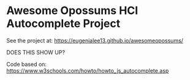 # Awesome Opossums HCI Autocomplete Project

See the project at:
https://eugenialee13.github.io/awesomeopossums/

DOES THIS SHOW UP?

Code based on:
https://www.w3schools.com/howto/howto_js_autocomplete.asp
